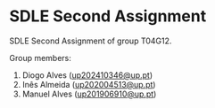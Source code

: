 # SDLE Second Assignment

SDLE Second Assignment of group T04G12.

Group members:

1. Diogo Alves (up202410346@up.pt)
2. Inês Almeida (up202004513@up.pt)
3. Manuel Alves (up201906910@up.pt)
